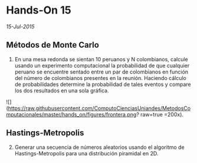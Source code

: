 
 # Hands-On 15
*15-Jul-2015*

## Métodos de Monte Carlo

1. En una mesa redonda se sientan 10 peruanos y N colombianos, calcule usando un experimento computacional la probabilidad de que cualquier peruano se encuentre sentado entre un par de colombianos en función del número de colombianos presentes en la reunión. Haciendo cálculo de probabilidades determine la probabilidad de tales eventos y compare los dos resultados en una sola gráfica.

  ![](https://raw.githubusercontent.com/ComputoCienciasUniandes/MetodosComputacionales/master/hands_on/figures/frontera.png? raw=true =200x).


## Hastings-Metropolis

2. Generar una secuencia de números aleatorios usando el algoritmo de Hastings-Metropolis para una distribución piramidal en 2D.
